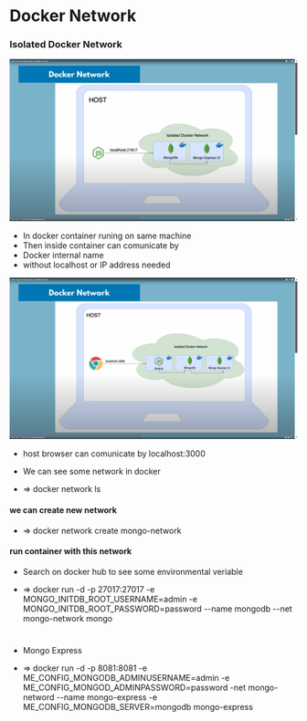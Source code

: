 
# Docker Network

### Isolated Docker Network

<img src="img/05.PNG">

- In docker container runing on same machine 
- Then inside container can comunicate by 
- Docker internal name 
- without localhost or IP address needed

<img src="img/06.PNG">

- host browser can comunicate by localhost:3000


- We can see some network in docker

- => docker network ls

#### we can create new network 
- => docker network create mongo-network

#### run container with this network 

- Search on docker hub to see some environmental veriable

- => docker run -d -p 27017:27017 -e MONGO_INITDB_ROOT_USERNAME=admin -e MONGO_INITDB_ROOT_PASSWORD=password --name mongodb --net mongo-network mongo

#

- Mongo Express

- => docker run -d -p 8081:8081 -e ME_CONFIG_MONGODB_ADMINUSERNAME=admin -e ME_CONFIG_MONGOD_ADMINPASSWORD=password -net mongo-netword --name mongo-express -e ME_CONFIG_MONGODB_SERVER=mongodb mongo-express




